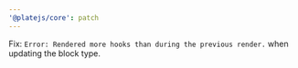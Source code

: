 ```yaml
---
'@platejs/core': patch
---
```


Fix: `Error: Rendered more hooks than during the previous render.` when updating the block type.
